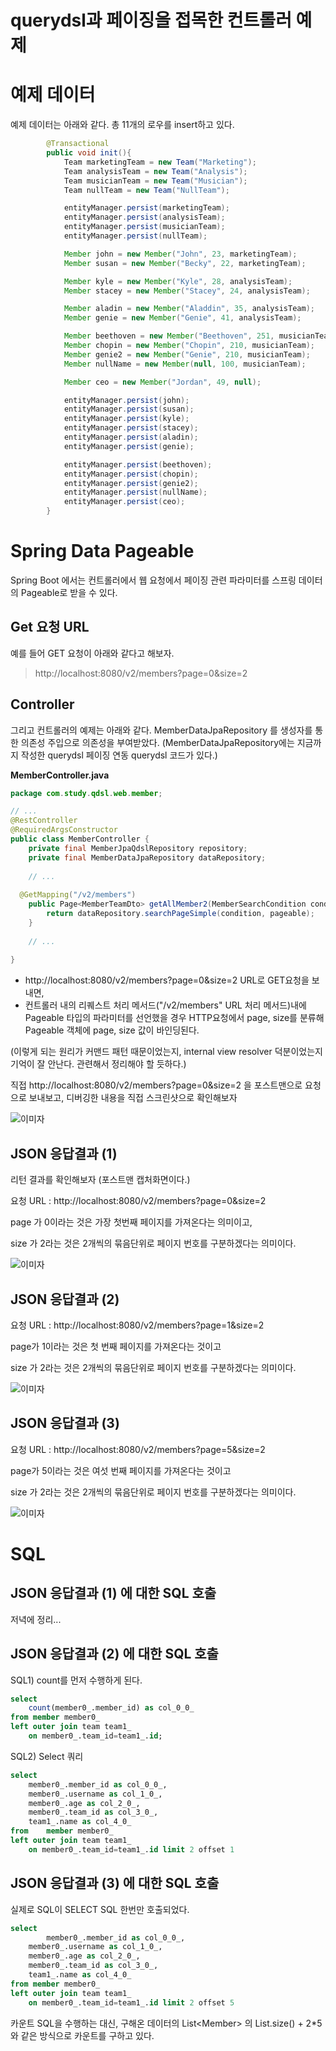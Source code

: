 # querydsl과 페이징을 접목한 컨트롤러 예제

# 예제 데이터

예제 데이터는 아래와 같다. 총 11개의 로우를 insert하고 있다.

```java
		@Transactional
		public void init(){
			Team marketingTeam = new Team("Marketing");
			Team analysisTeam = new Team("Analysis");
			Team musicianTeam = new Team("Musician");
			Team nullTeam = new Team("NullTeam");

			entityManager.persist(marketingTeam);
			entityManager.persist(analysisTeam);
			entityManager.persist(musicianTeam);
			entityManager.persist(nullTeam);

			Member john = new Member("John", 23, marketingTeam);
			Member susan = new Member("Becky", 22, marketingTeam);

			Member kyle = new Member("Kyle", 28, analysisTeam);
			Member stacey = new Member("Stacey", 24, analysisTeam);

			Member aladin = new Member("Aladdin", 35, analysisTeam);
			Member genie = new Member("Genie", 41, analysisTeam);

			Member beethoven = new Member("Beethoven", 251, musicianTeam);
			Member chopin = new Member("Chopin", 210, musicianTeam);
			Member genie2 = new Member("Genie", 210, musicianTeam);
			Member nullName = new Member(null, 100, musicianTeam);

			Member ceo = new Member("Jordan", 49, null);

			entityManager.persist(john);
			entityManager.persist(susan);
			entityManager.persist(kyle);
			entityManager.persist(stacey);
			entityManager.persist(aladin);
			entityManager.persist(genie);

			entityManager.persist(beethoven);
			entityManager.persist(chopin);
			entityManager.persist(genie2);
			entityManager.persist(nullName);
			entityManager.persist(ceo);
		}
```



# Spring Data Pageable

Spring Boot 에서는 컨트롤러에서 웹 요청에서 페이징 관련 파라미터를 스프링 데이터의 Pageable로 받을 수 있다.  

## Get 요청 URL

예를 들어 GET 요청이 아래와 같다고 해보자.  

> http://localhost:8080/v2/members?page=0&size=2  

  

## Controller

그리고 컨트롤러의 예제는 아래와 같다. MemberDataJpaRepository 를 생성자를 통한 의존성 주입으로 의존성을 부여받았다. (MemberDataJpaRepository에는 지금까지 작성한 querydsl 페이징 연동 querydsl 코드가 있다.)   

**MemberController.java**

```java
package com.study.qdsl.web.member;

// ...
@RestController
@RequiredArgsConstructor
public class MemberController {
	private final MemberJpaQdslRepository repository;
	private final MemberDataJpaRepository dataRepository;
  
	// ...
	
  @GetMapping("/v2/members")
	public Page<MemberTeamDto> getAllMember2(MemberSearchCondition condition, Pageable pageable){
		return dataRepository.searchPageSimple(condition, pageable);
	}
  
	// ...
  
}

```

- http://localhost:8080/v2/members?page=0&size=2 URL로 GET요청을 보내면, 
- 컨트롤러 내의 리퀘스트 처리 메서드("/v2/members" URL 처리 메서드)내에 Pageable 타입의 파라미터를 선언했을 경우 HTTP요청에서 page, size를 분류해 Pageable 객체에 page, size 값이 바인딩된다.    

(이렇게 되는 원리가 커맨드 패턴 때문이었는지, internal view resolver 덕분이었는지 기억이 잘 안난다. 관련해서 정리해야 할 듯하다.)  

직접 http://localhost:8080/v2/members?page=0&size=2 을 포스트맨으로 요청으로 보내보고, 디버깅한 내용을 직접 스크린샷으로 확인해보자

![이미자](./img/PAGEABLE_AT_CONTROLLER.png)

  

## JSON 응답결과 (1)

리턴 결과를 확인해보자 (포스트맨 캡처화면이다.)  

요청 URL : http://localhost:8080/v2/members?page=0&size=2  

page 가 0이라는 것은 가장 첫번째 페이지를 가져온다는 의미이고,  

size 가 2라는 것은 2개씩의 묶음단위로 페이지 번호를 구분하겠다는 의미이다. 

![이미자](./img/POSTMAN_API_RESULT.png)



## JSON 응답결과 (2)

요청 URL : http://localhost:8080/v2/members?page=1&size=2  

page가 1이라는 것은 첫 번째 페이지를 가져온다는 것이고

size 가 2라는 것은 2개씩의 묶음단위로 페이지 번호를 구분하겠다는 의미이다. 

![이미자](./img/POSTMAN_API_RESULT.png)

  

## JSON 응답결과 (3)

요청 URL : http://localhost:8080/v2/members?page=5&size=2  

page가 5이라는 것은 여섯 번째 페이지를 가져온다는 것이고

size 가 2라는 것은 2개씩의 묶음단위로 페이지 번호를 구분하겠다는 의미이다. 

![이미자](./img/POSTMAN_API_RESULT3.png)



# SQL

## JSON 응답결과 (1) 에 대한 SQL 호출

저녁에 정리...  



## JSON 응답결과 (2) 에 대한 SQL 호출

SQL1)  count를 먼저 수행하게 된다.

```sql
select 
	count(member0_.member_id) as col_0_0_ 
from member member0_ 
left outer join team team1_ 
	on member0_.team_id=team1_.id;
```

  

SQL2) Select 쿼리

```sql
select
	member0_.member_id as col_0_0_,
	member0_.username as col_1_0_,
	member0_.age as col_2_0_,
	member0_.team_id as col_3_0_,
	team1_.name as col_4_0_ 
from	member member0_ 
left outer join team team1_ 
	on member0_.team_id=team1_.id limit 2 offset 1
```



## JSON 응답결과 (3) 에 대한 SQL 호출

실제로 SQL이 SELECT SQL 한번만 호출되었다.

```sql
select
		member0_.member_id as col_0_0_,
    member0_.username as col_1_0_,
    member0_.age as col_2_0_,
    member0_.team_id as col_3_0_,
    team1_.name as col_4_0_ 
from member member0_ 
left outer join team team1_ 
	on member0_.team_id=team1_.id limit 2 offset 5
```

카운트 SQL을 수행하는 대신, 구해온 데이터의 List\<Member\> 의 List.size() + 2*5 와 같은 방식으로 카운트를 구하고 있다.